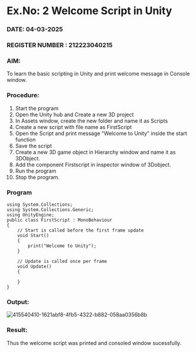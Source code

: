 # Ex.No: 2  Welcome Script in Unity
### DATE: 04-03-2025                                                                        
### REGISTER NUMBER : 212223040215
### AIM: 
 To learn the basic scripting in Unity and print welcome message in Console window. 
### Procedure:
1. Start the program
2. Open the Unity hub and Create a new 3D project
3. In Assets window, create the new folder and name it as Scripts
4. Create a new script with file name as FirstScript
5. Open the Script and print message "Welcome to Unity" inside the start function
6. Save the script
7. Create a new 3D game object in Hierarchy window and name it as 3DObject.
8. Add the component Firstscript in inspector window of 3Dobject.
9. Run the program
10. Stop the program.
### Program 
```
using System.Collections;
using System.Collections.Generic;
using UnityEngine;
public class FirstScript : MonoBehaviour
{
    // Start is called before the first frame update
    void Start()
    {
        print("Welcome to Unity");
    }

    // Update is called once per frame
    void Update()
    {
        
    }
}
```
### Output:
![415540410-1621abf8-4fb5-4322-b882-058aa0356b8b](https://github.com/user-attachments/assets/e3438a55-6cdc-41c4-ac33-0495ed74df32)




### Result:
Thus the welcome script was printed and consoled window sucessfully.

